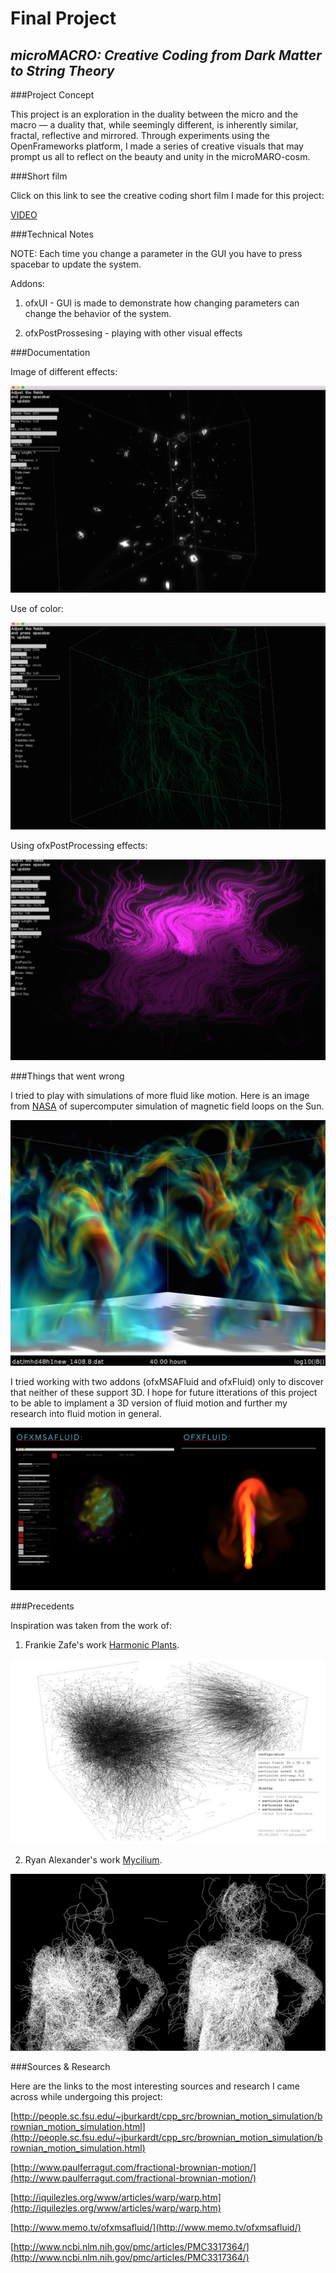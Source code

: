 # Final Project
 
## *microMACRO: Creative Coding from Dark Matter to String Theory*


###Project Concept

This project is an exploration in the duality between the micro and the macro — a duality that, while seemingly different, is inherently similar, fractal, reflective and mirrored. Through experiments using the OpenFrameworks platform, I made a series of creative visuals that may prompt us all to reflect on the beauty and unity in the microMARO-cosm.    


###Short film

Click on this link to see the creative coding short film I made for this project:

[VIDEO](https://vimeo.com/113435706)


###Technical Notes

NOTE: Each time you change a parameter in the GUI you have to press spacebar to update the system.


Addons:

1) ofxUI -  GUI is made to demonstrate how changing parameters can change the behavior of the system. 

2) ofxPostProssesing - playing with other visual effects 


###Documentation

Image of different effects:

![stringTheory1](images/stringTheory1.png)

Use of color:

![stringTheory](images/stringTheory.png)

Using ofxPostProcessing effects:

![postProcessing](images/postProcessing.png)


###Things that went wrong

I tried to play with simulations of more fluid like motion. Here is an image from [NASA](http://www.nasa.gov/ames/magnetic-field-loops-on-the-sun/#.VH5hrKTF8m-) of supercomputer simulation of magnetic field loops on the Sun. 

![magneticField](images/magneticField.png)


I tried working with two addons (ofxMSAFluid and ofxFluid) only to discover that neither of these support 3D. I hope for future itterations of this project to be able to implament a 3D version of fluid motion and further my research into fluid motion in general. 

![msa](images/msa.png)

###Precedents


Inspiration was taken from the work of:

1) Frankie Zafe's work [Harmonic Plants](http://www.frankiezafe.org/index.php?id=117&tx_ttnews%5Btt_news%5D=261&cHash=e2457a72c7e11c6bcdfceeabc9512c7d).

![plant](images/plant.png)

2) Ryan Alexander's work [Mycilium](http://www.creativeapplications.net/processing/mycelium-processing/).

![plant](images/mycillium.png)


###Sources & Research

Here are the links to the most interesting sources and research I came across while undergoing this project:

[http://people.sc.fsu.edu/~jburkardt/cpp_src/brownian_motion_simulation/brownian_motion_simulation.html](http://people.sc.fsu.edu/~jburkardt/cpp_src/brownian_motion_simulation/brownian_motion_simulation.html)


[http://www.paulferragut.com/fractional-brownian-motion/](http://www.paulferragut.com/fractional-brownian-motion/)

[http://iquilezles.org/www/articles/warp/warp.htm](http://iquilezles.org/www/articles/warp/warp.htm)

[http://www.memo.tv/ofxmsafluid/](http://www.memo.tv/ofxmsafluid/)

[http://www.ncbi.nlm.nih.gov/pmc/articles/PMC3317364/](http://www.ncbi.nlm.nih.gov/pmc/articles/PMC3317364/)





